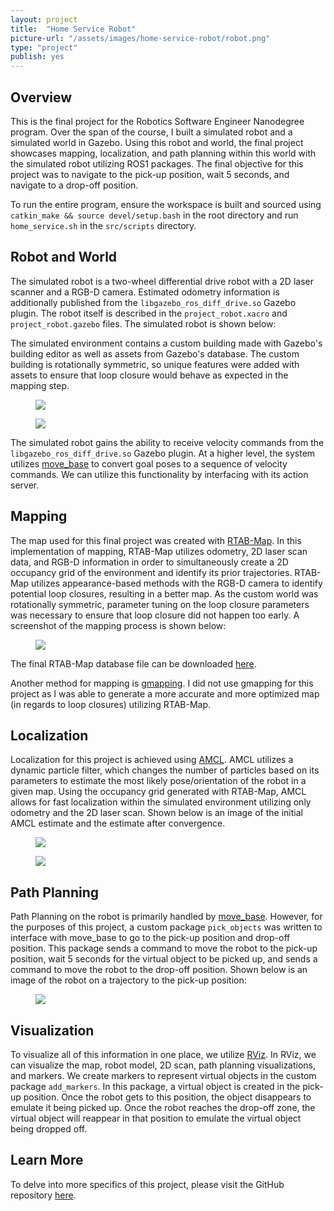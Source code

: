 ```yaml
---
layout: project
title:  "Home Service Robot"
picture-url: "/assets/images/home-service-robot/robot.png"
type: "project"
publish: yes
---
```


<h2>Overview</h2>

This is the final project for the Robotics Software Engineer Nanodegree program. Over the span of the course, I built a simulated robot and a simulated world in Gazebo. Using this robot and world, the final project showcases mapping, localization, and path planning within this world with the simulated robot utilizing ROS1 packages. The final objective for this project was to navigate to the pick-up position, wait 5 seconds, and navigate to a drop-off position. 

To run the entire program, ensure the workspace is built and sourced using `catkin_make && source devel/setup.bash` in the root directory and run `home_service.sh` in the `src/scripts` directory.

<h2>Robot and World</h2>

The simulated robot is a two-wheel differential drive robot with a 2D laser scanner and a RGB-D camera. Estimated odometry information is additionally published from the `libgazebo_ros_diff_drive.so` Gazebo plugin. The robot itself is described in the `project_robot.xacro` and `project_robot.gazebo` files. The simulated robot is shown below:

<!-- <figure><img src="{{'/assets/images/home-service-robot/robot.png' | relative_url}}"></figure> -->

The simulated environment contains a custom building made with Gazebo's building editor as well as assets from Gazebo's database. The custom building is rotationally symmetric, so unique features were added with assets to ensure that loop closure would behave as expected in the mapping step.

<figure><img src="{{'/assets/images/home-service-robot/world1.jpg' | relative_url}}"></figure>
<figure><img src="{{'/assets/images/home-service-robot/world2.jpg' | relative_url}}"></figure>

The simulated robot gains the ability to receive velocity commands from the `libgazebo_ros_diff_drive.so` Gazebo plugin. At a higher level, the system utilizes [move_base](http://wiki.ros.org/move_base) to convert goal poses to a sequence of velocity commands. We can utilize this functionality by interfacing with its action server.

<h2>Mapping</h2>

The map used for this final project was created with [RTAB-Map](http://wiki.ros.org/rtabmap_ros). In this implementation of mapping, RTAB-Map utilizes odometry, 2D laser scan data, and RGB-D information in order to simultaneously create a 2D occupancy grid of the environment and identify its prior trajectories. RTAB-Map utilizes appearance-based methods with the RGB-D camera to identify potential loop closures, resulting in a better map. As the custom world was rotationally symmetric, parameter tuning on the loop closure parameters was necessary to ensure that loop closure did not happen too early. A screenshot of the mapping process is shown below:

<figure><img src="{{'/assets/images/home-service-robot/rtabmap_mapping.jpg' | relative_url}}"></figure>

The final RTAB-Map database file can be downloaded [here](https://drive.google.com/file/d/1TbcifvqDBU_A6sHIB885Yt0Qa8up-NWR/view).

Another method for mapping is [gmapping](http://wiki.ros.org/gmapping). I did not use gmapping for this project as I was able to generate a more accurate and more optimized map (in regards to loop closures) utilizing RTAB-Map.

<h2>Localization</h2>

Localization for this project is achieved using [AMCL](http://wiki.ros.org/amcl). AMCL utilizes a dynamic particle filter, which changes the number of particles based on its parameters to estimate the most likely pose/orientation of the robot in a given map. Using the occupancy grid generated with RTAB-Map, AMCL allows for fast localization within the simulated environment utilizing only odometry and the 2D laser scan. Shown below is an image of the initial AMCL estimate and the estimate after convergence.

<figure><img src="{{'/assets/images/home-service-robot/amcl_preconvergence.png' | relative_url}}"></figure>
<figure><img src="{{'/assets/images/home-service-robot/amcl_postconvergence.png' | relative_url}}"></figure>

<h2>Path Planning</h2>

Path Planning on the robot is primarily handled by [move_base](http://wiki.ros.org/move_base). However, for the purposes of this project, a custom package `pick_objects` was written to interface with move_base to go to the pick-up position and drop-off position. This package sends a command to move the robot to the pick-up position, wait 5 seconds for the virtual object to be picked up, and sends a command to move the robot to the drop-off position. Shown below is an image of the robot on a trajectory to the pick-up position:

<figure><img src="{{'/assets/images/home-service-robot/pathplanning.png' | relative_url}}"></figure>

<h2>Visualization</h2>

To visualize all of this information in one place, we utilize [RViz](http://wiki.ros.org/rviz). In RViz, we can visualize the map, robot model, 2D scan, path planning visualizations, and markers. We create markers to represent virtual objects in the custom package `add_markers`. In this package, a virtual object is created in the pick-up position. Once the robot gets to this position, the object disappears to emulate it being picked up. Once the robot reaches the drop-off zone, the virtual object will reappear in that position to emulate the virtual object being dropped off.

<h2>Learn More</h2>

To delve into more specifics of this project, please visit the GitHub repository <a href="https://github.com/ogunasekara/Home-Service-Robot" target="_blank">here</a>.